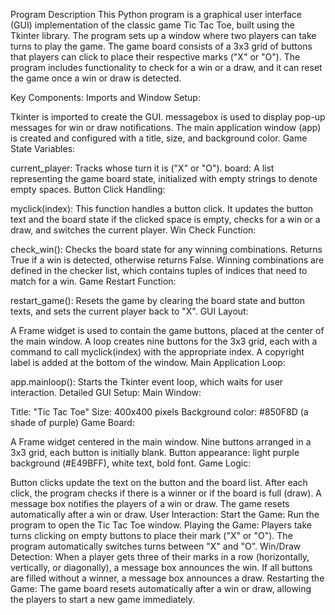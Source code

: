 Program Description
This Python program is a graphical user interface (GUI) implementation of the classic game Tic Tac Toe, built using the Tkinter library. The program sets up a window where two players can take turns to play the game. The game board consists of a 3x3 grid of buttons that players can click to place their respective marks ("X" or "O"). The program includes functionality to check for a win or a draw, and it can reset the game once a win or draw is detected.

Key Components:
Imports and Window Setup:

Tkinter is imported to create the GUI.
messagebox is used to display pop-up messages for win or draw notifications.
The main application window (app) is created and configured with a title, size, and background color.
Game State Variables:

current_player: Tracks whose turn it is ("X" or "O").
board: A list representing the game board state, initialized with empty strings to denote empty spaces.
Button Click Handling:

myclick(index): This function handles a button click. It updates the button text and the board state if the clicked space is empty, checks for a win or a draw, and switches the current player.
Win Check Function:

check_win(): Checks the board state for any winning combinations. Returns True if a win is detected, otherwise returns False.
Winning combinations are defined in the checker list, which contains tuples of indices that need to match for a win.
Game Restart Function:

restart_game(): Resets the game by clearing the board state and button texts, and sets the current player back to "X".
GUI Layout:

A Frame widget is used to contain the game buttons, placed at the center of the main window.
A loop creates nine buttons for the 3x3 grid, each with a command to call myclick(index) with the appropriate index.
A copyright label is added at the bottom of the window.
Main Application Loop:

app.mainloop(): Starts the Tkinter event loop, which waits for user interaction.
Detailed GUI Setup:
Main Window:

Title: "Tic Tac Toe"
Size: 400x400 pixels
Background color: #850F8D (a shade of purple)
Game Board:

A Frame widget centered in the main window.
Nine buttons arranged in a 3x3 grid, each button is initially blank.
Button appearance: light purple background (#E49BFF), white text, bold font.
Game Logic:

Button clicks update the text on the button and the board list.
After each click, the program checks if there is a winner or if the board is full (draw).
A message box notifies the players of a win or draw.
The game resets automatically after a win or draw.
User Interaction:
Start the Game:
Run the program to open the Tic Tac Toe window.
Playing the Game:
Players take turns clicking on empty buttons to place their mark ("X" or "O").
The program automatically switches turns between "X" and "O".
Win/Draw Detection:
When a player gets three of their marks in a row (horizontally, vertically, or diagonally), a message box announces the win.
If all buttons are filled without a winner, a message box announces a draw.
Restarting the Game:
The game board resets automatically after a win or draw, allowing the players to start a new game immediately.
